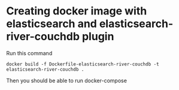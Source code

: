 # Creating docker image with elasticsearch and elasticsearch-river-couchdb plugin

Run this command

    docker build -f Dockerfile-elasticsearch-river-couchdb -t elasticsearch-river-couchdb .

Then you should be able to run docker-compose
